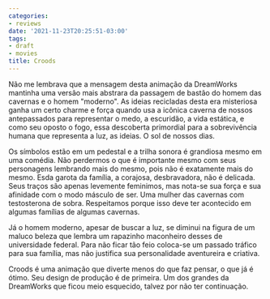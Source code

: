 ```yaml
---
categories:
- reviews
date: '2021-11-23T20:25:51-03:00'
tags:
- draft
- movies
title: Croods
---
```


Não me lembrava que a mensagem desta animação da DreamWorks mantinha uma versão mais abstrara da passagem de bastão do homem das cavernas e o homem "moderno". As ideias recicladas desta era misteriosa ganha um certo charme e força quando usa a icônica caverna de nossos antepassados para representar o medo, a escuridão, a vida estática, e como seu oposto o fogo, essa descoberta primordial para a sobrevivência humana que representa a luz, as ideias. O sol de nossos dias.

Os símbolos estão em um pedestal e a trilha sonora é grandiosa mesmo em uma comédia. Não perdermos o que é importante mesmo com seus personagens lembrando mais do mesmo, pois não é exatamente mais do mesmo. Esda garota da família, a corajosa, desbravadora, não é delicada. Seus traços são apenas levemente feminimos, mas nota-se sua força e sua afinidade com o modo másculo de ser. Uma mulher das cavernas com testosterona de sobra. Respeitamos porque isso deve ter acontecido em algumas famílias de algumas cavernas.

Já o homem moderno, apesar de buscar a luz, se diminui na figura de um maluco beleza que lembra um rapazinho maconheiro desses de universidade federal. Para não ficar tão feio coloca-se um passado tráfico para sua família, mas não justifica sua personalidade aventureira e criativa.

Croods é uma animação que diverte menos do que faz pensar, o que já é ótimo. Seu design de produção é de primeira. Um dos grandes da DreamWorks que ficou meio esquecido, talvez por não ter continuação.
